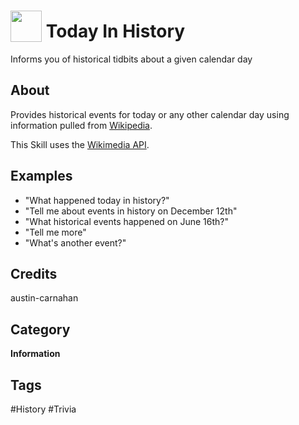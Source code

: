 # <img src="https://raw.githack.com/FortAwesome/Font-Awesome/master/svgs/solid/calendar-day.svg" card_color="#40DBB0" width="50" height="50" style="vertical-align:bottom"/> Today In History
Informs you of historical tidbits about a given calendar day

## About
Provides historical events for today or any other calendar day using information pulled from [Wikipedia](https://www.wikipedia.org).

This Skill uses the [Wikimedia API](https://en.wikipedia.org/w/api.php).

## Examples
* "What happened today in history?"
* "Tell me about events in history on December 12th"
* "What historical events happened on June 16th?"
* "Tell me more"
* "What's another event?"

## Credits
austin-carnahan

## Category
**Information**

## Tags
#History
#Trivia

